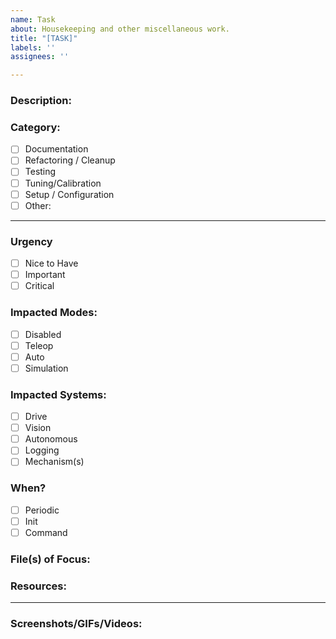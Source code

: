```yaml
---
name: Task
about: Housekeeping and other miscellaneous work.
title: "[TASK]"
labels: ''
assignees: ''

---
```


### Description:
<!--Detailed description of issue. Include what the issue is, and the expected outcome.-->
### Category:
- [ ] Documentation
- [ ] Refactoring / Cleanup
- [ ] Testing
- [ ] Tuning/Calibration
- [ ] Setup / Configuration
- [ ] Other: <!--Specify-->

---
### Urgency
- [ ] Nice to Have
- [ ] Important
- [ ] Critical
### Impacted Modes:
- [ ] Disabled
- [ ] Teleop
- [ ] Auto
- [ ] Simulation
### Impacted Systems:
- [ ] Drive
- [ ] Vision
- [ ] Autonomous
- [ ] Logging
- [ ] Mechanism(s) <!--List mechanisms here, if any are impacted.-->
### When?
- [ ] Periodic
- [ ] Init
- [ ] Command
### File(s) of Focus:
<!--File name and/or path, along with specific lines to focus on.-->
### Resources:
<!--Link any relevant documentation, videos, Chief Delphi threads, or other information sources here.-->
---
### Screenshots/GIFs/Videos:
<!--Paste media here.-->
